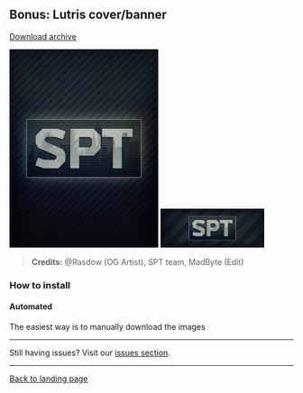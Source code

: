 
## Bonus: Lutris cover/banner

[Download archive](https://raw.githubusercontent.com/MadByteDE/SPT-Linux-Guide/refs/heads/main//media/coverart/coverart.zip)

<img src="https://raw.githubusercontent.com/MadByteDE/SPT-Linux-Guide/refs/heads/main//media/coverart/sptarkov_cover.jpg" >
<img src="https://raw.githubusercontent.com/MadByteDE/SPT-Linux-Guide/refs/heads/main//media/coverart/sptarkov_banner.jpg" >

>**Credits:** @Rasdow (OG Artist), SPT team, MadByte (Edit)

### How to install

#### Automated
The easiest way is to manually download the images

***
Still having issues? Visit our [issues section](../../docs/issues.md).

***
[Back to landing page](../../README.md)